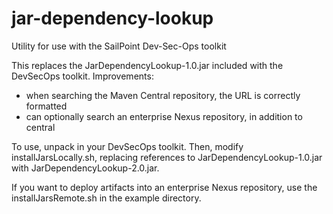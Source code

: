 # jar-dependency-lookup
Utility for use with the SailPoint Dev-Sec-Ops toolkit

This replaces the JarDependencyLookup-1.0.jar included with the DevSecOps toolkit.
Improvements:
 - when searching the Maven Central repository, the URL is correctly formatted
 - can optionally search an enterprise Nexus repository, in addition to central

To use, unpack in your DevSecOps toolkit. Then, modify installJarsLocally.sh,
replacing references to JarDependencyLookup-1.0.jar with JarDependencyLookup-2.0.jar.

If you want to deploy artifacts into an enterprise Nexus repository, use the installJarsRemote.sh
in the example directory.
